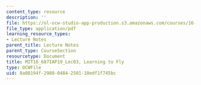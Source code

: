 ```yaml
---
content_type: resource
description: ''
file: https://ol-ocw-studio-app-production.s3.amazonaws.com/courses/16-687-private-pilot-ground-school-january-iap-2019/8a08194f29800484250110edf1f745bc_MIT16_687IAP19_Lec03.pdf
file_type: application/pdf
learning_resource_types:
- Lecture Notes
parent_title: Lecture Notes
parent_type: CourseSection
resourcetype: Document
title: MIT16_687IAP19_Lec03, Learning to Fly
type: OCWFile
uid: 8a08194f-2980-0484-2501-10edf1f745bc
---
```

